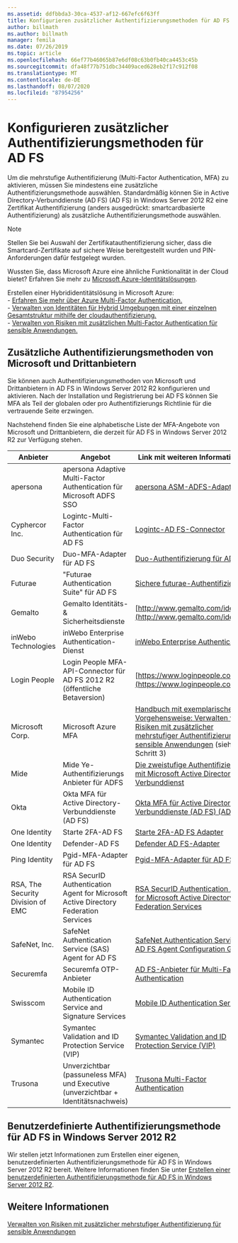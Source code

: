 ```yaml
---
ms.assetid: ddfbbda3-30ca-4537-af12-667efc6f63ff
title: Konfigurieren zusätzlicher Authentifizierungsmethoden für AD FS
author: billmath
ms.author: billmath
manager: femila
ms.date: 07/26/2019
ms.topic: article
ms.openlocfilehash: 66ef77b46065b87e6df08c63b0fb40ca4453c45b
ms.sourcegitcommit: dfa48f77b751dbc34409aced628eb2f17c912f08
ms.translationtype: MT
ms.contentlocale: de-DE
ms.lasthandoff: 08/07/2020
ms.locfileid: "87954256"
---
```

# <a name="configure-additional-authentication-methods-for-ad-fs"></a>Konfigurieren zusätzlicher Authentifizierungsmethoden für AD FS

Um die mehrstufige Authentifizierung (Multi-Factor Authentication, MFA) zu aktivieren, müssen Sie mindestens eine zusätzliche Authentifizierungsmethode auswählen. Standardmäßig können Sie in Active Directory-Verbunddienste (AD FS) (AD FS) in Windows Server 2012 R2 eine Zertifikat Authentifizierung (anders ausgedrückt: smartcardbasierte Authentifizierung) als zusätzliche Authentifizierungsmethode auswählen.

> [!NOTE]
> Stellen Sie bei Auswahl der Zertifikatauthentifizierung sicher, dass die Smartcard-Zertifikate auf sichere Weise bereitgestellt wurden und PIN-Anforderungen dafür festgelegt wurden.

Wussten Sie, dass Microsoft Azure eine ähnliche Funktionalität in der Cloud bietet? Erfahren Sie mehr zu [Microsoft Azure-Identitätslösungen](https://aka.ms/m2w274).<p>Erstellen einer Hybrididentitätslösung in Microsoft Azure:<br /> - [Erfahren Sie mehr über Azure Multi-Factor Authentication.](https://aka.ms/ey6o9r)<br /> - [Verwalten von Identitäten für Hybrid Umgebungen mit einer einzelnen Gesamtstruktur mithilfe der cloudauthentifizierung.](https://aka.ms/g1jat8)<br /> - [Verwalten von Risiken mit zusätzlichen Multi-Factor Authentication für sensible Anwendungen.](https://aka.ms/kt1bbm)

## <a name="microsoft-and-third-party-additional-authentication-methods"></a>Zusätzliche Authentifizierungsmethoden von Microsoft und Drittanbietern
Sie können auch Authentifizierungsmethoden von Microsoft und Drittanbietern in AD FS in Windows Server 2012 R2 konfigurieren und aktivieren. Nach der Installation und Registrierung bei AD FS können Sie MFA als Teil der globalen oder pro Authentifizierungs Richtlinie für die vertrauende Seite erzwingen.

Nachstehend finden Sie eine alphabetische Liste der MFA-Angebote von Microsoft und Drittanbietern, die derzeit für AD FS in Windows Server 2012 R2 zur Verfügung stehen.

|Anbieter|Angebot|Link mit weiteren Informationen|
|-|-|-|
|apersona|apersona Adaptive Multi-Factor Authentication für Microsoft ADFS SSO|[apersona ASM-ADFS-Adapter](https://www.apersona.com/adfs)|
|Cyphercor Inc.|Logintc-Multi-Factor Authentication für AD FS|[Logintc-AD FS-Connector](https://www.logintc.com/docs/connectors/adfs.html)|
|Duo Security|Duo-MFA-Adapter für AD FS|[Duo-Authentifizierung für AD FS](https://duo.com/docs/adfs)|
|Futurae|"Futurae Authentication Suite" für AD FS|[Sichere futurae-Authentifizierung](https://futurae.com)|
|Gemalto|Gemalto Identitäts- & Sicherheitsdienste|[http://www.gemalto.com/identity](http://www.gemalto.com/identity)|
|inWebo Technologies|inWebo Enterprise Authentication-Dienst|[inWebo Enterprise Authentication](http://www.inwebo.com)|
|Login People|Login People MFA-API-Connector für AD FS 2012 R2 (öffentliche Betaversion)|[https://www.loginpeople.com](https://www.loginpeople.com)|
|Microsoft Corp.|Microsoft Azure MFA|[Handbuch mit exemplarischer Vorgehensweise: Verwalten von Risiken mit zusätzlicher mehrstufiger Authentifizierung für sensible Anwendungen](/previous-versions/windows/it-pro/windows-server-2012-R2-and-2012/dn280946(v=ws.11)) (siehe Schritt 3)|
Mide | Mide Ye-Authentifizierungs Anbieter für ADFS | [Die zweistufige Authentifizierung mit Microsoft Active Directory Verbunddienst](https://www.mideye.com/support/administrators/documentation/integration/microsoft-adfs/)|
|Okta | Okta MFA für Active Directory-Verbunddienste (AD FS) | [Okta MFA für Active Directory-Verbunddienste (AD FS) (ADFS)](https://help.okta.com/en/prod/Content/Topics/integrations/adfs-okta-int.htm)|
|One Identity| Starte 2FA-AD FS|[Starte 2FA-AD FS Adapter](https://www.oneidentity.com/products/starling-two-factor-authentication/)|
|One Identity| Defender-AD FS|[Defender AD FS-Adapter](https://www.oneidentity.com/products/defender/)|
|Ping Identity|Pgid-MFA-Adapter für AD FS|[Pgid-MFA-Adapter für AD FS](https://documentation.pingidentity.com/pingid/pingidAdminGuide/index.shtml#pid_c_PingIDforADFSSSO.html)|
|RSA, The Security Division of EMC|RSA SecurID Authentication Agent for Microsoft Active Directory Federation Services|[RSA SecurID Authentication Agent for Microsoft Active Directory Federation Services](http://www.emc.com/security/rsa-securid/rsa-authentication-agents/microsoft-ad-fs.htm)|
|SafeNet, Inc.|SafeNet Authentication Service (SAS) Agent for AD FS|[SafeNet Authentication Service: AD FS Agent Configuration Guide](http://www.safenet-inc.com/resources/integration-guide/data-protection/Safenet_Authentication_Service/SafeNet_Authentication_Service__AD_FS_Agent_Configuration_Guide/?langtype=1033)|
|Securemfa|Securemfa OTP-Anbieter| [AD FS-Anbieter für Multi-Factor Authentication](https://www.securemfa.com/)|
|Swisscom|Mobile ID Authentication Service and Signature Services|[Mobile ID Authentication Service](http://swisscom.ch/mid)|
|Symantec|Symantec Validation and ID Protection Service (VIP)|[Symantec Validation and ID Protection Service (VIP)](http://www.symantec.com/vip-authentication-service)|
|Trusona|Unverzichtbar (passuneless MFA) und Executive (unverzichtbar + Identitätsnachweis)| [Trusona Multi-Factor Authentication](https://www.trusona.com/solution-overview/)|


## <a name="custom-authentication-method-for-ad-fs-in-windows-server-2012-r2"></a>Benutzerdefinierte Authentifizierungsmethode für AD FS in Windows Server 2012 R2
Wir stellen jetzt Informationen zum Erstellen einer eigenen, benutzerdefinierten Authentifizierungsmethode für AD FS in Windows Server 2012 R2 bereit. Weitere Informationen finden Sie unter [Erstellen einer benutzerdefinierten Authentifizierungsmethode für AD FS in Windows Server 2012 R2](https://go.microsoft.com/fwlink/?LinkID=511980).

## <a name="see-also"></a>Weitere Informationen
[Verwalten von Risiken mit zusätzlicher mehrstufiger Authentifizierung für sensible Anwendungen](Manage-Risk-with-Additional-Multi-Factor-Authentication-for-Sensitive-Applications.md)
